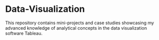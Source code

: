 # Data-Visualization
This repository contains mini-projects and case studies showcasing my advanced knowledge of analytical concepts in the data visualization software Tableau.
